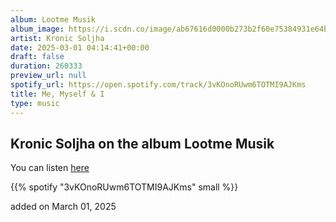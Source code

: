 ```yaml
---
album: Lootme Musik
album_image: https://i.scdn.co/image/ab67616d0000b273b2f60e75384931e64b54d761
artist: Kronic Soljha
date: 2025-03-01 04:14:41+00:00
draft: false
duration: 260333
preview_url: null
spotify_url: https://open.spotify.com/track/3vKOnoRUwm6TOTMI9AJKms
title: Me, Myself & I
type: music
---
```



## Kronic Soljha on the album Lootme Musik

You can listen [here](https://open.spotify.com/track/3vKOnoRUwm6TOTMI9AJKms)

{{% spotify "3vKOnoRUwm6TOTMI9AJKms" small %}}

added on March 01, 2025